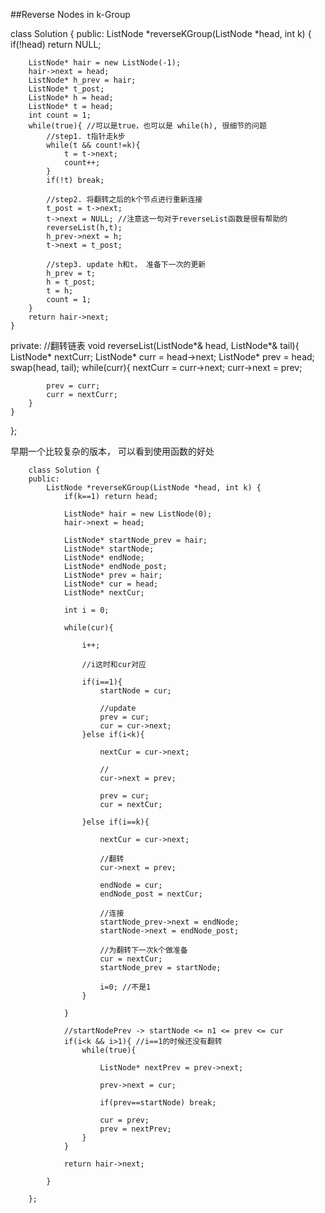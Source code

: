 ##Reverse Nodes in k-Group    


class Solution {
public:
    ListNode *reverseKGroup(ListNode *head, int k) {
        if(!head) return NULL;
        
        ListNode* hair = new ListNode(-1);
        hair->next = head;
        ListNode* h_prev = hair;
        ListNode* t_post;
        ListNode* h = head;
        ListNode* t = head;
        int count = 1;
        while(true){ //可以是true，也可以是 while(h), 很细节的问题
            //step1. t指针走k步
            while(t && count!=k){
                t = t->next;
                count++;
            }
            if(!t) break;
            
            //step2. 将翻转之后的k个节点进行重新连接
            t_post = t->next;
            t->next = NULL; //注意这一句对于reverseList函数是很有帮助的
            reverseList(h,t);
            h_prev->next = h;
            t->next = t_post;
            
            //step3. update h和t， 准备下一次的更新
            h_prev = t;
            h = t_post;
            t = h;
            count = 1;
        }
        return hair->next;
    }

private:
    //翻转链表
    void reverseList(ListNode*& head, ListNode*& tail){
        ListNode* nextCurr;
        ListNode* curr = head->next;
        ListNode* prev = head;
        swap(head, tail);
        while(curr){
            nextCurr = curr->next;
            curr->next = prev;
            
            prev = curr;
            curr = nextCurr;
        }
    }
};


早期一个比较复杂的版本， 可以看到使用函数的好处

		class Solution {
		public:
		    ListNode *reverseKGroup(ListNode *head, int k) {
		        if(k==1) return head;
		        
		        ListNode* hair = new ListNode(0);
		        hair->next = head;
		        
		        ListNode* startNode_prev = hair;
		        ListNode* startNode;
		        ListNode* endNode;
		        ListNode* endNode_post;
		        ListNode* prev = hair;
		        ListNode* cur = head;
		        ListNode* nextCur;
		        
		        int i = 0;
		        
		        while(cur){
		            
		            i++;
		            
		            //i这时和cur对应
		            
		            if(i==1){
		                startNode = cur;
		                
		                //update
		                prev = cur;
		                cur = cur->next;
		            }else if(i<k){
		                
		                nextCur = cur->next;
		                
		                //
		                cur->next = prev;
		             
		                prev = cur;
		                cur = nextCur;
		                    
		            }else if(i==k){
		                
		                nextCur = cur->next;
		                
		                //翻转
		                cur->next = prev;
		             
		                endNode = cur;
		                endNode_post = nextCur;
		                
		                //连接
		                startNode_prev->next = endNode;
		                startNode->next = endNode_post;
		                
		                //为翻转下一次k个做准备
		                cur = nextCur;
		                startNode_prev = startNode;
		                
		                i=0; //不是1
		            }
		            
		        }
		        
		        //startNodePrev -> startNode <= n1 <= prev <= cur
		        if(i<k && i>1){ //i==1的时候还没有翻转
		            while(true){
		                
		                ListNode* nextPrev = prev->next;
		                
		                prev->next = cur;
		                
		                if(prev==startNode) break;
		                
		                cur = prev;
		                prev = nextPrev;
		            }
		        }
		        
		        return hair->next;
		        
		    }
		    
		};
